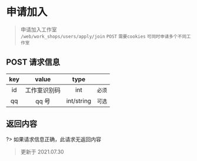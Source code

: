 # 申请加入

> 申请加入工作室  
> `/web/work_shops/users/apply/join` `POST` `需要cookies` `可同时申请多个不同工作室`

## POST 请求信息

| key |    value     |    type    |        |
| :-: | :----------: | :--------: | :----: |
| id  | 工作室识别码 |    int     | `必须` |
| qq  |    qq 号     | int/string | `可选` |

## 返回内容

?> 如果请求信息正确，此请求无返回内容

> 更新于 2021.07.30
